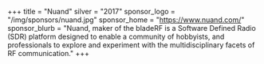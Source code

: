 +++
title = "Nuand"
silver = "2017"
sponsor_logo = "/img/sponsors/nuand.jpg"
sponsor_home = "https://www.nuand.com/"
sponsor_blurb = "Nuand, maker of the bladeRF is a Software Defined Radio (SDR) platform designed to enable a community of hobbyists, and professionals to explore and experiment with the multidisciplinary facets of RF communication."
+++

